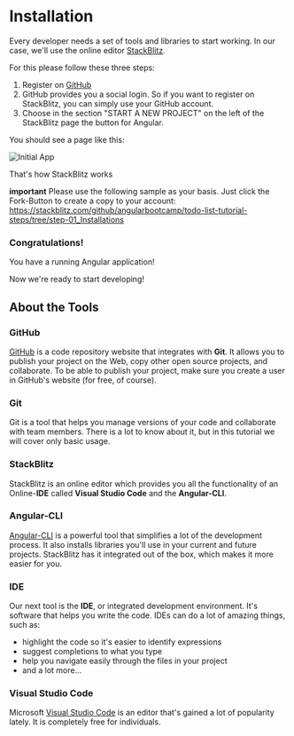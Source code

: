 # Installation

Every developer needs a set of tools and libraries to start working. In our case, we'll use the online editor [StackBlitz](https://stackblitz.com/).

For this please follow these three steps:

1. Register on [GitHub](https://github.com)
2. GitHub provides you a social login. So if you want to register on StackBlitz, you can simply use your GitHub account.
3. Choose in the section "START A NEW PROJECT" on the left of the StackBlitz page the button for Angular.

You should see a page like this:

![Initial App](https://github.com/ng-girls/todo-list-tutorial/raw/stackblitz/assets/initial-app-stackblitz.png)

That's how StackBlitz works

**important**
Please use the following sample as your basis. Just click the Fork-Button to create a copy to your account:
https://stackblitz.com/github/angularbootcamp/todo-list-tutorial-steps/tree/step-01_Installations


### Congratulations!

You have a running Angular application!

Now we're ready to start developing!


## About the Tools

### GitHub

[GitHub](https://github.com/) is a code repository website that integrates with **Git**. It allows you to publish your project on the Web, copy other open source projects, and collaborate. To be able to publish your project, make sure you create a user in GitHub's website (for free, of course).

### Git

Git is a tool that helps you manage versions of your code and collaborate with team members. There is a lot to know about it, but in this tutorial we will cover only basic usage.

### StackBlitz

StackBlitz is an online editor which provides you all the functionality of an Online-**IDE** called **Visual Studio Code** and the **Angular-CLI**.

### Angular-CLI

[Angular-CLI](https://github.com/angular/angular-cli) is a powerful tool that simplifies a lot of the development process. It also installs libraries you'll use in your current and future projects. StackBlitz has it integrated out of the box, which makes it more easier for you.

### IDE

Our next tool is the **IDE**, or integrated development environment. It's software that helps you write the code. IDEs can do a lot of amazing things, such as:

* highlight the code so it's easier to identify expressions
* suggest completions to what you type
* help you navigate easily through the files in your project
* and a lot more...

### Visual Studio Code
Microsoft [Visual Studio Code](https://code.visualstudio.com/) is an editor that's gained a lot of popularity lately. It is completely free for individuals.






